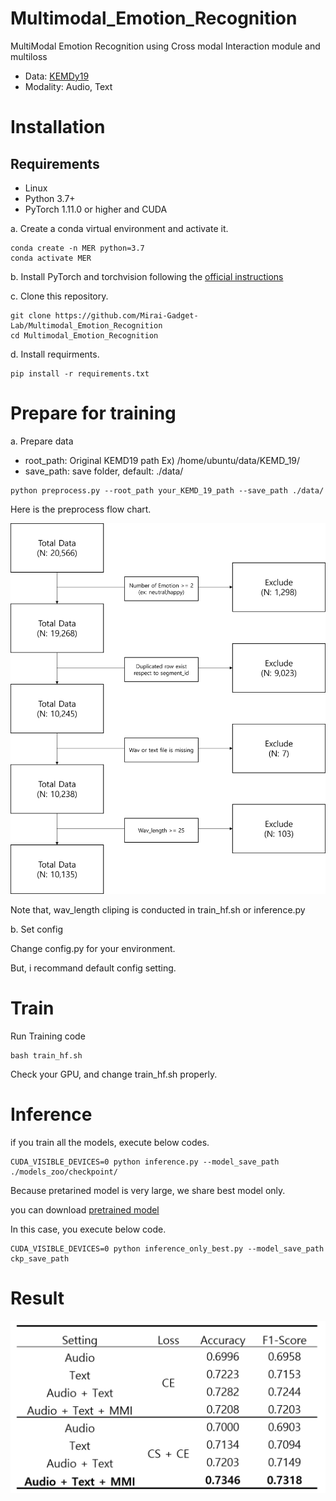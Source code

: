 # Multimodal_Emotion_Recognition

MultiModal Emotion Recognition using Cross modal Interaction module and multiloss

- Data: [KEMDy19](https://nanum.etri.re.kr/share/kjnoh/KEMDy19?lang=ko_KR)
- Modality: Audio, Text

# Installation
## Requirements

- Linux
- Python 3.7+
- PyTorch 1.11.0 or higher and CUDA

a. Create a conda virtual environment and activate it.

```shell
conda create -n MER python=3.7
conda activate MER
```

b. Install PyTorch and torchvision following the [official instructions](https://pytorch.org/)

c. Clone this repository.

```shell
git clone https://github.com/Mirai-Gadget-Lab/Multimodal_Emotion_Recognition
cd Multimodal_Emotion_Recognition
```

d. Install requirments.

```shell
pip install -r requirements.txt
```

# Prepare for training

a. Prepare data 

- root_path: Original KEMD19 path Ex) /home/ubuntu/data/KEMD_19/
- save_path: save folder, default: ./data/

```shell
python preprocess.py --root_path your_KEMD_19_path --save_path ./data/
```

Here is the preprocess flow chart.

<img src="result/preprocessing.png" width=600> 

Note that, wav_length cliping is conducted in train_hf.sh or inference.py 


b. Set config

Change config.py for your environment.

But, i recommand default config setting.

# Train 

Run Training code

```shell
bash train_hf.sh
```

Check your GPU, and change train_hf.sh properly.

# Inference

if you train all the models, execute below codes.

```shell
CUDA_VISIBLE_DEVICES=0 python inference.py --model_save_path ./models_zoo/checkpoint/
```

Because pretarined model is very large, we share best model only.

you can download [pretrained model](https://drive.google.com/file/d/15UjgVC4avkNt-ZWCM4Hpdbibfh4EwfKM/view?usp=sharing)

In this case, you execute below code.

```shell
CUDA_VISIBLE_DEVICES=0 python inference_only_best.py --model_save_path ckp_save_path
```

# Result

<img src="result/result.png" width=900> 
